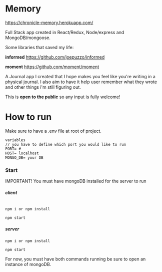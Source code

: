 # Memory

https://chronicle-memory.herokuapp.com/

Full Stack app created in React/Redux, Node/express and MongoDB/mongoose.

Some libraries that saved my life: 

**informed**
https://github.com/joepuzzo/informed

**moment**
https://github.com/moment/moment

A Journal app I created that I hope makes you feel like you're writing in a physical journal. I also aim to have it help user remember
what they wrote and other things i'm still figuring out. 

This is **open to the public** so any input is fully welcome!


# How to run

Make sure to have a .env file at root of project.
``` 
variables
// you have to define which port you would like to run 
PORT= # 
HOST= localhost 
MONGO_DB= your DB

```

### Start

IMPORTANT!
You must have mongoDB installed for the server to run


##### client

```

npm i or npm install

npm start

```

##### server

```
npm i or npm install

npm start

```

For now, you must have both commands running be sure to open an instance of mongoDB.
